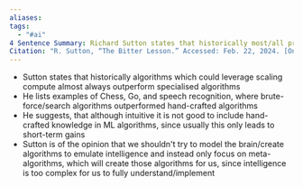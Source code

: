```yaml
---
aliases: 
tags:
  - "#ai"
4 Sentence Summary: Richard Sutton states that historically most/all progress in AI has stemmed from either scaling up existing solutions or coming up with new general-solution algorithms
Citation: "R. Sutton, “The Bitter Lesson.” Accessed: Feb. 22, 2024. [Online]. Available: [http://www.incompleteideas.net/IncIdeas/BitterLesson.html](http://www.incompleteideas.net/IncIdeas/BitterLesson.html)"
---
```

- Sutton states that historically algorithms which could leverage scaling compute almost always outperform specialised algorithms
- He lists examples of Chess, Go, and speech recognition, where brute-force/search algorithms outperformed hand-crafted algorithms
- He suggests, that although intuitive it is not good to include hand-crafted knowledge in ML algorithms, since usually this only leads to short-term gains
- Sutton is of the opinion that we shouldn't try to model the brain/create algorithms to emulate intelligence and instead only focus on meta-algorithms, which will create those algorithms for us, since intelligence is too complex for us to fully understand/implement

